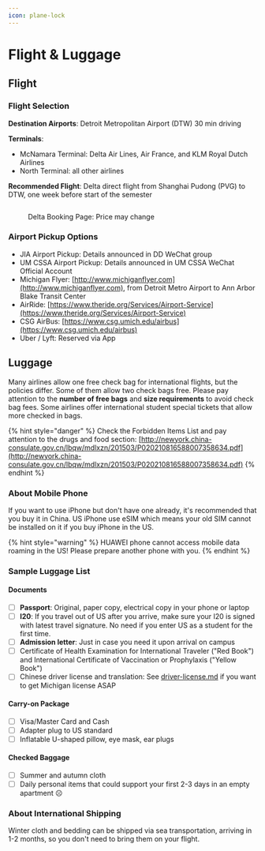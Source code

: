```yaml
---
icon: plane-lock
---
```


# Flight & Luggage

## Flight

### Flight Selection

**Destination Airports**: Detroit Metropolitan Airport (DTW) 30 min driving

**Terminals**:

* McNamara Terminal: Delta Air Lines, Air France, and KLM Royal Dutch Airlines
* North Terminal: all other airlines

**Recommended Flight**: Delta direct flight from Shanghai Pudong (PVG) to DTW, one week before start of the semester

<figure><img src="../.gitbook/assets/Screenshot 2025-01-28 at 4.33.16 PM.png" alt=""><figcaption><p>Delta Booking Page: Price may change</p></figcaption></figure>

### Airport Pickup Options

* JIA Airport Pickup: Details announced in DD WeChat group
* UM CSSA Airport Pickup: Details announced in UM CSSA WeChat Official Account
* Michigan Flyer: [http://www.michiganflyer.com](http://www.michiganflyer.com), from Detroit Metro Airport to Ann Arbor Blake Transit Center
* AirRide: [https://www.theride.org/Services/Airport-Service](https://www.theride.org/Services/Airport-Service)
* CSG AirBus: [https://www.csg.umich.edu/airbus](https://www.csg.umich.edu/airbus)
* Uber / Lyft: Reserved via App

## Luggage

Many airlines allow one free check bag for international flights, but the policies differ. Some of them allow two check bags free. Please pay attention to the **number of free bags** and **size requirements** to avoid check bag fees. Some airlines offer international student special tickets that allow more checked in bags.&#x20;

{% hint style="danger" %}
Check the Forbidden Items List and pay attention to the drugs and food section: [http://newyork.china-consulate.gov.cn/lbqw/mdlxzn/201503/P020210816588007358634.pdf](http://newyork.china-consulate.gov.cn/lbqw/mdlxzn/201503/P020210816588007358634.pdf)
{% endhint %}

### About Mobile Phone

If you want to use iPhone but don't have one already, it's recommended that you buy it in China. US iPhone use eSIM which means your old SIM cannot be installed on it if you buy iPhone in the US.

{% hint style="warning" %}
HUAWEI phone cannot access mobile data roaming in the US! Please prepare another phone with you.
{% endhint %}

### Sample Luggage List

#### Documents

* [ ] **Passport**: Original, paper copy, electrical copy in your phone or laptop
* [ ] **I20**: If you travel out of US after you arrive, make sure your I20 is signed with latest travel signature. No need if you enter US as a student for the first time.
* [ ] **Admission letter**: Just in case you need it upon arrival on campus
* [ ] Certificate of Health Examination for International Traveler ("Red Book") and International Certificate of Vaccination or Prophylaxis ("Yellow Book")
* [ ] Chinese driver license and translation: See [driver-license.md](../life-us/driver-license.md "mention") if you want to get Michigan license ASAP

#### Carry-on Package

* [ ] Visa/Master Card and Cash
* [ ] Adapter plug to US standard
* [ ] Inflatable U-shaped pillow, eye mask, ear plugs

#### Checked Baggage

* [ ] Summer and autumn cloth
* [ ] Daily personal items that could support your first 2-3 days in an empty apartment ☹️

### About International Shipping

Winter cloth and bedding can be shipped via sea transportation, arriving in 1-2 months, so you don't need to bring them on your flight.
